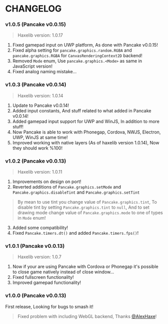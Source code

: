 # CHANGELOG

### v1.0.5 (Pancake v0.0.15)

> Haxelib version: 1.0.17

1. Fixed gamepad input on UWP platform, As done with Pancake v0.0.15!
2. Fixed alpha setting for `pancake.graphics.random.RGBA` and `pancake.graphics.RGBA` for `CanvasRenderingContext2D` backend!
3. Removed `Mode` enum, Use `pancake.graphics.<Mode>` as same in JavaScript version!
4. Fixed analog naming mistake...

### v1.0.3 (Pancake v0.0.14)

> Haxelib version: 1.0.14

1. Update to Pancake v0.0.14!
2. Added input constants, And stuff related to what added in Pancake v0.0.14!
3. Added gamepad input support for UWP and WinJS, In addition to more stuff!
4. Now Pancake is able to work with Phonegap, Cordova, NWJS, Electron, UWP, WinJS at same time!
5. Improved working with native layers (As of haxelib version 1.0.14), Now they should work %100!

### v1.0.2 (Pancake v0.0.13)

> Haxelib version: 1.0.11

1. Improvements on design on port!
2. Reverted additions of `Pancake.graphics.setMode` and `Pancake.graphics.disableTint` and `Pancake.graphics.setTint`

> By mean to use tint you change value of `Pancake.graphics.tint`, To disable tint by setting `Pancake.graphics.tint` to `null`, And to set drawing mode change value of `Pancake.graphics.mode` to one of types in `Mode` enum!

3. Added some compatibility!
4. Fixed `Pancake.timers.dt()` and added `Pancake.timers.fps()`!

### v1.0.1 (Pancake v0.0.13)

> Haxelib version: 1.0.7

1. Now if your are using Pancake with Cordova or Phonegap it's possible to close game natively instead of close window...
2. Fixed fullscreen functionality!
3. Improved gamepad functionality!

### v1.0.0 (Pancake v0.0.13)

First release, Looking for bugs to smash it!

> Fixed problem with including WebGL backend, Thanks [@AlexHaxe](https://github.com/AlexHaxe)!
